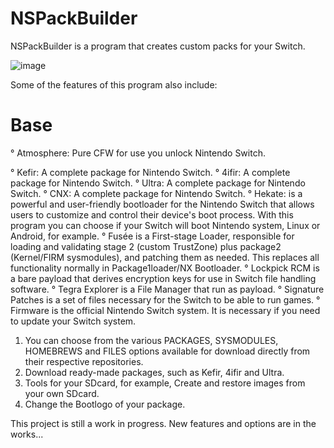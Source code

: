 # NSPackBuilder

NSPackBuilder is a program that creates custom packs for your Switch. 

![image](https://github.com/OneEyeBlack/NSPackBuilder/assets/153041521/b454f99b-eb13-4f3c-9aae-e3edfdaf72f9)

Some of the features of this program also include:

# Base
° Atmosphere: Pure CFW for use you unlock Nintendo Switch.

° Kefir: A complete package for Nintendo Switch.
° 4ifir: A complete package for Nintendo Switch.
° Ultra: A complete package for Nintendo Switch.
° CNX: A complete package for Nintendo Switch.
° Hekate: is a powerful and user-friendly bootloader for the Nintendo Switch that allows users to 
customize and control their device's boot process. With this program you can choose if your Switch 
will boot Nintendo system, Linux or Android, for example.
° Fusée is a First-stage Loader, responsible for loading and validating stage 2 (custom TrustZone) 
plus package2 (Kernel/FIRM sysmodules), and patching them as needed. This replaces all 
functionality normally in Package1loader/NX Bootloader.
° Lockpick RCM is a bare payload that derives encryption keys 
for use in Switch file handling software.
° Tegra Explorer is a File Manager that run as payload.
° Signature Patches is a set of files necessary for the Switch to be able to run games.
° Firmware is the official Nintendo Switch system. It is necessary if you need to update your Switch system.



1. You can choose from the various PACKAGES, SYSMODULES, HOMEBREWS and FILES options available for download directly from their respective repositories.
2. Download ready-made packages, such as Kefir, 4ifir and Ultra.
3. Tools for your SDcard, for example, Create and restore images from your own SDcard.
4. Change the Bootlogo of your package.

This project is still a work in progress. New features and options are in the works...





